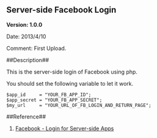 ## Server-side Facebook Login ##

**Version: 1.0.0**

Date: 2013/4/10

Comment: First Upload.


##Description##

This is the server-side login of Facebook using php.

You should set the following variable to let it work.

	$app_id  	= "YOUR_FB_APP_ID";
	$app_secret = "YOUR_FB_APP_SECRET";
	$my_url  	= "YOUR_URL_OF_FB_LOGIN_AND_RETURN_PAGE";



##Reference##

1. [Facebook - Login for Server-side Apps](https://developers.facebook.com/docs/howtos/login/server-side-login/)